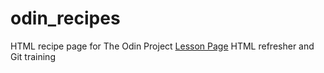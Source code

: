 # odin_recipes
HTML recipe page for The Odin Project
[Lesson Page](https://www.theodinproject.com/lessons/foundations-recipes)
HTML refresher and Git training